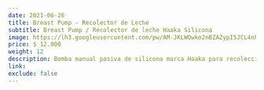 ```yaml
---
date: 2021-06-26
title: Breast Pump - Recolector de Leche
subtitle: Breast Pump / Recolector de leche Haaka Silicona
image: https://lh3.googleusercontent.com/pw/AM-JKLWOwko2nBZAZypI5JCL4nP1Fd2rrb8-osBzud-YHrMpbHxoLTEaJh-L-mHcV1BkCmMYBHIAT9_zvefFt_HhSG0MAoWhkwKtM5yzxwGedS3EHLW0aUW40QYX1rvfxoLFY-yeoj8swi_5L6X9OBzQ8Tq8-g=w550-h621-no?authuser=0
price: $ 12.000
weight: 12
description: Bomba manual pasiva de silicona marca Haaka para recolección de leche
link: 
exclude: false
---
```

